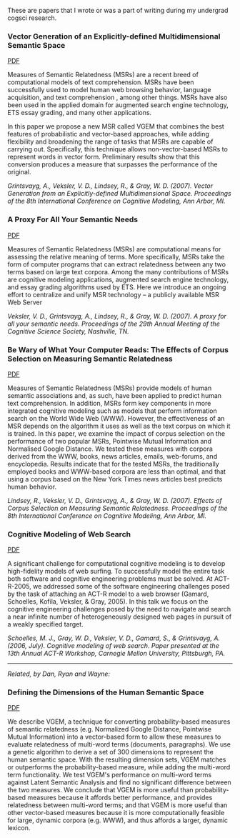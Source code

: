 These are papers that I wrote or was a part of writing during my undergrad cogsci research.

### Vector Generation of an Explicitly-defined Multidimensional Semantic Space

[PDF](https://github.com/lyoshenka/papers/raw/master/grintsvayg07iccm.pdf)

Measures of Semantic Relatedness (MSRs) are a recent breed of computational models of text comprehension. MSRs have been successfully used to model human web browsing behavior, language acquisition, and text comprehension , among other things. MSRs have also been used in the applied domain for augmented search engine technology, ETS essay grading, and many other applications. 

In this paper we propose a new MSR called VGEM that combines the best features of probabilistic and vector-based approaches, while adding flexibility and broadening the range of tasks that MSRs are capable of carrying out. Specifically, this technique allows non-vector-based MSRs to represent words in vector form. Preliminary results show that this conversion produces a measure that surpasses the performance of the original.

*Grintsvayg, A., Veksler, V. D., Lindsey, R., & Gray, W. D. (2007). Vector Generation from an Explicitly-defined Multidimensional Space. Proceedings of the 8th International Conference on Cognitive Modeling, Ann Arbor, MI.*

### A Proxy For All Your Semantic Needs

[PDF](https://github.com/lyoshenka/papers/raw/master/a-proxy-for-all-your-semantic-needs.pdf)

Measures of Semantic Relatedness (MSRs) are computational means for assessing the relative meaning of terms. More specifically, MSRs take the form of computer programs that can extract relatedness between any two terms based on large text corpora. Among the many contributions of MSRs are cognitive modeling applications, augmented search engine technology, and essay grading algorithms used by ETS. Here we introduce an ongoing effort to centralize and unify MSR technology – a publicly available MSR Web Server

*Veksler, V. D., Grintsvayg, A., Lindsey, R., & Gray, W. D. (2007). A proxy for all your semantic needs. Proceedings of the 29th Annual Meeting of the Cognitive Science Society, Nashville, TN.*

### Be Wary of What Your Computer Reads: The Effects of Corpus Selection on Measuring Semantic Relatedness

[PDF](https://github.com/lyoshenka/papers/raw/master/LindVeksGrintGray07_ICCM-libre.pdf)

Measures of Semantic Relatedness (MSRs) provide models of human semantic associations and, as such, have been applied to predict human text comprehension. In addition, MSRs form key components in more integrated cognitive modeling such as models that perform information search on the World Wide Web (WWW). However, the effectiveness of an MSR depends on the algorithm it uses as well as the text corpus on which it is trained. In this paper, we examine the impact of corpus selection on the performance of two popular MSRs, Pointwise Mutual Information and Normalised Google Distance. We tested these measures with corpora derived from the WWW, books, news articles, emails, web-forums, and encyclopedia. Results indicate that for the tested MSRs, the traditionally employed books and WWW-based corpora are less than optimal, and that using a corpus based on the New York Times news articles best predicts human behavior.

*Lindsey, R., Veksler, V. D., Grintsvayg, A., & Gray, W. D. (2007). Effects of Corpus Selection on Measuring Semantic Relatedness. Proceedings of the 8th International Conference on Cognitive Modeling, Ann Arbor, MI.*

### Cognitive Modeling of Web Search

[PDF](https://github.com/lyoshenka/papers/raw/master/SGVGG06_ACTR.pdf)

A significant challenge for computational cognitive modeling is to develop high-fidelity models of web surfing. To successfully model the entire task both software and cognitive engineering problems must be solved. At ACT-R-2005, we addressed some of the software engineering challenges posed by the task of attaching an ACT-R model to a web browser (Gamard, Schoelles, Kofila, Veksler, & Gray, 2005). In this talk we focus on the cognitive engineering challenges posed by the need to navigate and search a near infinite number of heterogeneously designed web pages in pursuit of a weakly specified target.

*Schoelles, M. J., Gray, W. D., Veksler, V. D., Gamard, S., & Grintsvayg, A. (2006, July). Cognitive modeling of web search. Paper presented at the 13th Annual ACT-R Workshop, Carnegie Mellon University, Pittsburgh, PA.*


---

*Related, by Dan, Ryan and Wayne:*

### Defining the Dimensions of the Human Semantic Space

[PDF](https://github.com/lyoshenka/papers/raw/master/pp718-veksler.pdf)

We describe VGEM, a technique for converting probability-based measures of semantic relatedness (e.g. Normalized Google Distance, Pointwise Mutual Information) into a vector-based form to allow these measures to evaluate relatedness of multi-word terms (documents, paragraphs). We use a genetic algorithm to derive a set of 300 dimensions to represent the human semantic space. With the resulting dimension sets, VGEM matches or outperforms the probability-based measure, while adding the multi-word term functionality. We test VGEM's performance on multi-word terms against Latent Semantic Analysis and find no significant difference between the two measures. We conclude that VGEM is more useful than probability-based measures because it affords better performance, and provides relatedness between multi-word terms; and that VGEM is more useful than other vector-based measures because it is more computationally feasible for large, dynamic corpora (e.g. WWW), and thus affords a larger, dynamic lexicon.
